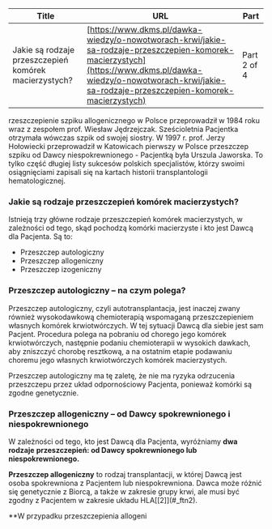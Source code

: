 | **Title**       | **URL**           | **Part**              |
|-----------------|-------------------|-----------------------|
| Jakie są rodzaje przeszczepień komórek macierzystych?         | [https://www.dkms.pl/dawka-wiedzy/o-nowotworach-krwi/jakie-sa-rodzaje-przeszczepien-komorek-macierzystych](https://www.dkms.pl/dawka-wiedzy/o-nowotworach-krwi/jakie-sa-rodzaje-przeszczepien-komorek-macierzystych)    | Part 2 of 4          |

rzeszczepienie szpiku allogenicznego w Polsce przeprowadził w 1984 roku wraz z zespołem prof. Wiesław Jędrzejczak. Sześcioletnia Pacjentka otrzymała wówczas szpik od swojej siostry. W 1997 r. prof. Jerzy Hołowiecki przeprowadził w Katowicach pierwszy w Polsce przeszczep szpiku od Dawcy niespokrewnionego \- Pacjentką była Urszula Jaworska. To tylko część długiej listy sukcesów polskich specjalistów, którzy swoimi osiągnięciami zapisali się na kartach historii transplantologii hematologicznej.


### Jakie są rodzaje przeszczepień komórek macierzystych?


Istnieją trzy główne rodzaje przeszczepień komórek macierzystych, w zależności od tego, skąd pochodzą komórki macierzyste i kto jest Dawcą dla Pacjenta. Są to:


* Przeszczep autologiczny
* Przeszczep allogeniczny
* Przeszczep izogeniczny


### Przeszczep autologiczny – na czym polega?


Przeszczep autologiczny, czyli autotransplantacja, jest inaczej zwany również wysokodawkową chemioterapią wspomaganą przeszczepieniem własnych komórek krwiotwórczych. W tej sytuacji Dawcą dla siebie jest sam Pacjent. Procedura polega na pobraniu od chorego jego komórek krwiotwórczych, następnie podaniu chemioterapii w wysokich dawkach, aby zniszczyć chorobę resztkową, a na ostatnim etapie podawaniu choremu jego własnych krwiotwórczych komórek macierzystych.


Przeszczep autologiczny ma tę zaletę, że nie ma ryzyka odrzucenia przeszczepu przez układ odpornościowy Pacjenta, ponieważ komórki są zgodne genetycznie.


### Przeszczep allogeniczny – od Dawcy spokrewnionego i niespokrewnionego


W zależności od tego, kto jest Dawcą dla Pacjenta, wyróżniamy **dwa rodzaje** **przeszczepień: od Dawcy spokrewnionego lub niespokrewnionego.**


**Przeszczep allogeniczny** to rodzaj transplantacji, w której Dawcą jest osoba spokrewniona z Pacjentem lub niespokrewniona. Dawca może różnić się genetycznie z Biorcą, a także w zakresie grupy krwi, ale musi być zgodny z Pacjentem w zakresie układu HLA[\[2]](#_ftn2).


**W przypadku przeszczepienia allogeni